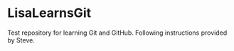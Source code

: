 # LisaLearnsGit
Test repository for learning Git and GitHub. Following instructions provided by Steve.
